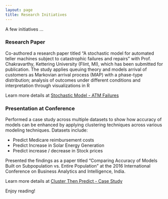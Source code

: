 ```yaml
---
layout: page
title: Research Initiatives
---
```


<p class="message">
  A few initiatives ...
</p>


### <strong>Research Paper</strong>

Co-authored a research paper titled “A stochastic model for automated teller machines subject to catastrophic failures and repairs” with Prof. Chakravarthy, Kettering University (Flint, MI), which has been submitted for publication.  The study applies queuing theory and models arrival of customers as Markovian arrival process (MAP) with a phase-type distribution; analysis of outcomes under different conditions and interpretation through visualizations in R

Learn more details at [Stochastic Model - ATM Failures](https://github.com/susub31/StochasticModel_ATMFailures)


### <strong>Presentation at Conference</strong>
 
Performed a case study across multiple datasets to show how accuracy of models can be enhanced by applying clustering techniques across various modeling techniques.  Datasets include: 
*	Predict Medicare reimbursement costs 
*	Predict Increase in Solar Energy Generation 
*	Predict increase / decrease in Stock prices 

Presented the findings as a paper titled “Comparing Accuracy of Models Built on Subpopulation vs. Entire Population” at the 2016 International Conference on Business Analytics and Intelligence, India.

Learn more details at [Cluster Then Predict - Case Study](https://github.com/susub31/ClusterThenPredict-CaseStudy)


Enjoy reading!
